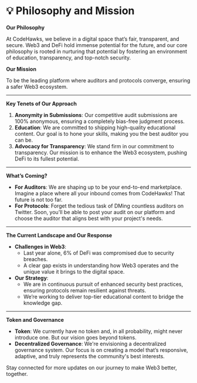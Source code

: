 # 💡 Philosophy and Mission

**Our Philosophy**

At CodeHawks, we believe in a digital space that’s fair, transparent, and secure. Web3 and DeFi hold immense potential for the future, and our core philosophy is rooted in nurturing that potential by fostering an environment of education, transparency, and top-notch security.

**Our Mission**

To be the leading platform where auditors and protocols converge, ensuring a safer Web3 ecosystem.

***

**Key Tenets of Our Approach**

1. **Anonymity in Submissions**: Our competitive audit submissions are 100% anonymous, ensuring a completely bias-free judgment process.
2. **Education**: We are committed to shipping high-quality educational content. Our goal is to hone your skills, making you the best auditor you can be.
3. **Advocacy for Transparency**: We stand firm in our commitment to transparency. Our mission is to enhance the Web3 ecosystem, pushing DeFi to its fullest potential.

***

**What’s Coming?**

* **For Auditors**: We are shaping up to be your end-to-end marketplace. Imagine a place where all your inbound comes from CodeHawks! That future is not too far.
* **For Protocols**: Forget the tedious task of DMing countless auditors on Twitter. Soon, you'll be able to post your audit on our platform and choose the auditor that aligns best with your project's needs.

***

**The Current Landscape and Our Response**

* **Challenges in Web3**:
  * Last year alone, 6% of DeFi was compromised due to security breaches.
  * A clear gap exists in understanding how Web3 operates and the unique value it brings to the digital space.
* **Our Strategy**:
  * We are in continuous pursuit of enhanced security best practices, ensuring protocols remain resilient against threats.
  * We’re working to deliver top-tier educational content to bridge the knowledge gap.

***

**Token and Governance**

* **Token**: We currently have no token and, in all probability, might never introduce one. But our vision goes beyond tokens.
* **Decentralized Governance**: We're envisioning a decentralized governance system. Our focus is on creating a model that’s responsive, adaptive, and truly represents the community's best interests.

Stay connected for more updates on our journey to make Web3 better, together.

